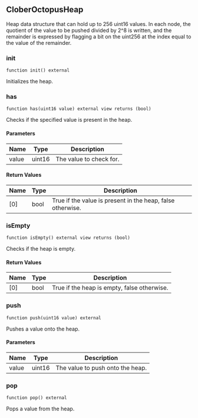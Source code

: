 ## CloberOctopusHeap

Heap data structure that can hold up to 256 uint16 values.
In each node, the quotient of the value to be pushed divided by 2^8 is written,
and the remainder is expressed by flagging a bit on the uint256 at the index equal to the value of the remainder.

### init

```solidity
function init() external
```

Initializes the heap.

### has

```solidity
function has(uint16 value) external view returns (bool)
```

Checks if the specified value is present in the heap.

#### Parameters

| Name | Type | Description |
| ---- | ---- | ----------- |
| value | uint16 | The value to check for. |

#### Return Values

| Name | Type | Description |
| ---- | ---- | ----------- |
| [0] | bool | True if the value is present in the heap, false otherwise. |

### isEmpty

```solidity
function isEmpty() external view returns (bool)
```

Checks if the heap is empty.

#### Return Values

| Name | Type | Description |
| ---- | ---- | ----------- |
| [0] | bool | True if the heap is empty, false otherwise. |

### push

```solidity
function push(uint16 value) external
```

Pushes a value onto the heap.

#### Parameters

| Name | Type | Description |
| ---- | ---- | ----------- |
| value | uint16 | The value to push onto the heap. |

### pop

```solidity
function pop() external
```

Pops a value from the heap.

